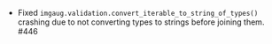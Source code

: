 * Fixed `imgaug.validation.convert_iterable_to_string_of_types()` crashing due
  to not converting types to strings before joining them. #446